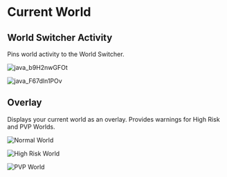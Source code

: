 # Current World

## World Switcher Activity
Pins world activity to the World Switcher.

![java_b9H2nwGFOt](https://user-images.githubusercontent.com/54762282/109700240-85183d80-7b5f-11eb-9e36-a004f80094db.png)

![java_F67dln1POv](https://user-images.githubusercontent.com/54762282/109700244-86496a80-7b5f-11eb-8c38-a0e61688a070.png)

## Overlay
Displays your current world as an overlay. Provides warnings for High Risk and PVP Worlds.

![Normal World](https://user-images.githubusercontent.com/54762282/109235296-6b5faa80-779b-11eb-842a-adcdd35f9780.png)

![High Risk World](https://user-images.githubusercontent.com/54762282/109235300-6c90d780-779b-11eb-9f45-b3c173a0e37f.png)

![PVP World](https://user-images.githubusercontent.com/54762282/109235306-6dc20480-779b-11eb-9e6b-25951a8bef38.png)

